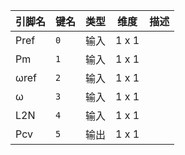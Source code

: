 <!--
DO NOT EDIT THIS FILE DIRECTLY.
This file is generated by tools/comp-docs.js.
All changes will be overwritten by regeneration.
-->

<slot class="model-pins">

| 引脚名 | 键名 | 类型 | 维度 | 描述 |
|:------ |:---- |:----:|:----:|:---- |
| Pref | `0` | 输入 | 1 x 1 |  |
| Pm | `1` | 输入 | 1 x 1 |  |
| ωref | `2` | 输入 | 1 x 1 |  |
| ω | `3` | 输入 | 1 x 1 |  |
| L2N | `4` | 输入 | 1 x 1 |  |
| Pcv | `5` | 输出 | 1 x 1 |  |

</slot>
